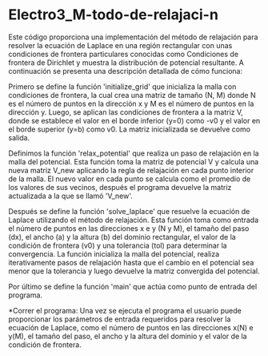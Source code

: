 # Electro3_M-todo-de-relajaci-n

Este código  proporciona una implementación del método de relajación para resolver la ecuación de Laplace en una región rectangular con unas condiciones de frontera particulares conocidas como Condiciones de frontera de Dirichlet y muestra la distribución de potencial resultante. A continuación se presenta una descripción detallada de cómo funciona:

Primero se define la función 'initialize_grid' que inicializa la malla con condiciones de frontera, la cual crea una matriz de tamaño (N, M) donde N es el número de puntos en la dirección x y M es el número de puntos en la dirección y. Luego, se aplican las condiciones de frontera a la matriz V, donde se establece el valor en el borde inferior (y=0) como -v0 y el valor en el borde superior (y=b) como v0. La matriz inicializada se devuelve como salida.

Definimos la función 'relax_potential' que realiza un paso de relajación en la malla del potencial. Esta función toma la matriz de potencial V y calcula una nueva matriz V_new aplicando la regla de relajación en cada punto interior de la malla. El nuevo valor en cada punto se calcula como el promedio de los valores de sus vecinos, después el programa devuelve la matriz actualizada a la que se llamó 'V_new'.

Después se define la función 'solve_laplace' que resuelve la ecuación de Laplace utilizando el método de relajación. Esta función toma como entrada el número de puntos en las direcciones x e y (N y M), el tamaño del paso (dx), el ancho (a) y la altura (b) del dominio rectangular, el valor de la condición de frontera (v0) y una tolerancia (tol) para determinar la convergencia. La función inicializa la malla del potencial, realiza iterativamente pasos de relajación hasta que el cambio en el potencial sea menor que la tolerancia y luego devuelve la matriz convergida del potencial.

Por último se define la función 'main' que actúa como punto de entrada del programa.

*Correr el programa: Una vez se ejecuta el programa el usuario puede proporcionar los parámetros de entrada requeridos para resolver la ecuación de Laplace, como el número de puntos en las direcciones x(N) e y(M), el tamaño del paso, el ancho y la altura del dominio y el valor de la condición de frontera. 
